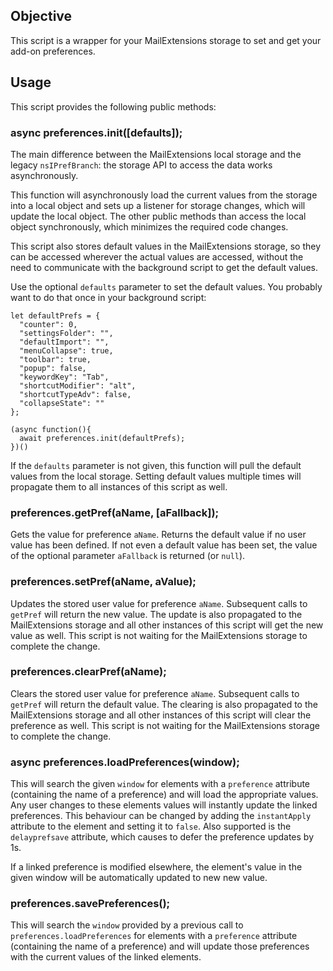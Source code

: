## Objective

This script is a wrapper for your MailExtensions storage to set and get
your add-on preferences.

## Usage

This script provides the following public methods:

### async preferences.init([defaults]);

The main difference between the MailExtensions local storage and the
legacy `nsIPrefBranch`: the storage API to access the data works asynchronously.

This function will asynchronously load the current values from the storage
into a local object and sets up a listener for storage changes, which will
update the local object. The other public methods than access the local
object synchronously, which minimizes the required code changes.

This script also stores default values in the MailExtensions storage, so they
can be accessed wherever the actual values are accessed, without the need to
communicate with the background script to get the default values.

Use the optional `defaults` parameter to set the default values. You probably
want to do that once in your background script:

```
let defaultPrefs = {
  "counter": 0,
  "settingsFolder": "",
  "defaultImport": "",
  "menuCollapse": true,
  "toolbar": true,
  "popup": false,
  "keywordKey": "Tab",
  "shortcutModifier": "alt",
  "shortcutTypeAdv": false,
  "collapseState": ""
};

(async function(){
  await preferences.init(defaultPrefs);
})()

```
If the `defaults` parameter is not given, this function will pull the default values
from the local storage. Setting default values multiple times will propagate them
to all instances of this script as well.


### preferences.getPref(aName, [aFallback]);

Gets the value for preference `aName`. Returns the default value if no user value has been defined. If not even a default value has been set, the value of the optional parameter `aFallback`  is returned (or `null`).


### preferences.setPref(aName, aValue);

Updates the stored user value for preference `aName`. Subsequent calls to `getPref` will return the new value. The update is also propagated to the MailExtensions storage and all other instances of this script will get the new value as well. This script is not waiting for the MailExtensions storage to complete the change.


### preferences.clearPref(aName);

Clears the stored user value for preference `aName`. Subsequent calls to `getPref` will return the default value. The clearing is also propagated to the MailExtensions storage and all other instances of this script will clear the preference as well. This script is not waiting for the MailExtensions storage to complete the change.

### async preferences.loadPreferences(window);

This will search the given `window` for elements with a `preference` attribute (containing the name of a preference) and will load the appropriate values. Any user changes to these elements values will instantly update the linked preferences. This behaviour can be changed by adding the `instantApply` attribute to the element and setting it to `false`. Also supported is the `delayprefsave` attribute, which causes to defer the preference updates by 1s.

If a linked preference is modified elsewhere, the element's value in the given window will be automatically updated to new new value.

### preferences.savePreferences();

This will search the `window` provided by a previous call to `preferences.loadPreferences` for elements with a `preference` attribute (containing the name of a preference) and will update those preferences with the current values of the linked elements.
